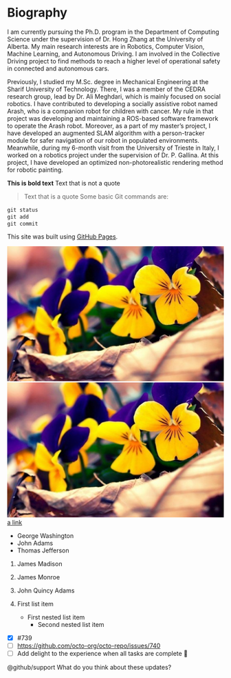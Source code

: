 # Biography

I am currently pursuing the Ph.D. program in the Department of Computing Science under the supervision of Dr. Hong Zhang at the University of Alberta.
My main research interests are in Robotics, Computer Vision, Machine Learning, and Autonomous Driving.
I am involved in the Collective Driving project to find methods to reach a higher level of operational safety in connected and autonomous cars.

Previously, I studied my M.Sc. degree in Mechanical Engineering at the Sharif University of Technology. There, I was a member of the CEDRA research group, lead by Dr. Ali Meghdari, which is mainly focused on social robotics. 
I have contributed to developing a socially assistive robot named Arash, who is a companion robot for children with cancer. 
My rule in that project was developing and maintaining a ROS-based software framework to operate the Arash robot. 
Moreover, as a part of my master’s project, I have developed an augmented SLAM algorithm with a person-tracker module for safer navigation of our robot in populated environments. 
Meanwhile, during my 6-month visit from the University of Trieste in Italy, I worked on a robotics project under the supervision of Dr. P. Gallina. At this project, I have developed an optimized non-photorealistic rendering method for robotic painting.
    
    
**This is bold text**
Text that is not a quote

> Text that is a quote
Some basic Git commands are:
```
git status
git add
git commit
```
This site was built using [GitHub Pages](https://pages.github.com/).

![This is an image](/asset/tempforgithub.jpg)
![This is an image](/asset/tempforgithub.jpg)
[a link](/asset/tempforgithub.pdf)


- George Washington
- John Adams
- Thomas Jefferson

1. James Madison
2. James Monroe
3. John Quincy Adams

1. First list item
   - First nested list item
     - Second nested list item


- [x] #739
- [ ] https://github.com/octo-org/octo-repo/issues/740
- [ ] Add delight to the experience when all tasks are complete :tada:

@github/support What do you think about these updates?
